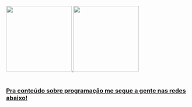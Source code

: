 
 <div>
   <a href="https://github.com/grpneto">
   <img height="180em" src="https://github-readme-stats.vercel.app/api?username=grpneto&show_icons=true&theme=tokyonight&include_all_commits=true&count_private=true"/>
   <img height="180em" src="https://github-readme-stats.vercel.app/api/top-langs/?username=grpneto&layout=compact&langs_count=6&theme=tokyonight"/>
</div>
    

</div>
 
<br>
 
### Pra conteúdo sobre programação me segue a gente nas redes abaixo!
 
<div> 
 

